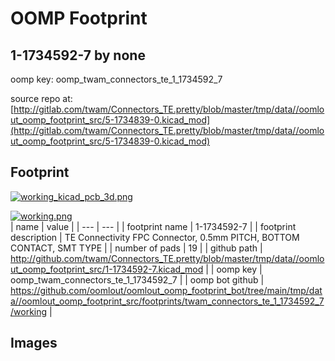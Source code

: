 # OOMP Footprint  
## 1-1734592-7  by none  
  
oomp key: oomp_twam_connectors_te_1_1734592_7  
  
source repo at: [http://gitlab.com/twam/Connectors_TE.pretty/blob/master/tmp/data//oomlout_oomp_footprint_src/5-1734839-0.kicad_mod](http://gitlab.com/twam/Connectors_TE.pretty/blob/master/tmp/data//oomlout_oomp_footprint_src/5-1734839-0.kicad_mod)  
## Footprint  
  
[![working_kicad_pcb_3d.png](working_kicad_pcb_3d_600.png)](working_kicad_pcb_3d.png)  
  
[![working.png](working_600.png)](working.png)  
| name | value | 
| --- | --- | 
| footprint name | 1-1734592-7 | 
| footprint description | TE Connectivity FPC Connector, 0.5mm PITCH, BOTTOM CONTACT, SMT TYPE | 
| number of pads | 19 | 
| github path | http://github.com/twam/Connectors_TE.pretty/blob/master/tmp/data//oomlout_oomp_footprint_src/1-1734592-7.kicad_mod | 
| oomp key | oomp_twam_connectors_te_1_1734592_7 | 
| oomp bot github | https://github.com/oomlout/oomlout_oomp_footprint_bot/tree/main/tmp/data//oomlout_oomp_footprint_src/footprints/twam_connectors_te_1_1734592_7/working | 
## Images  
